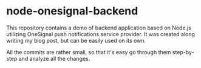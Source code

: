 # node-onesignal-backend
This repository contains a demo of backend application based on Node.js utilizing OneSignal push notifications service provider. It was created along writing my blog post, but can be easily used on its own.

All the commits are rather small, so that it's easy go through them step-by-step and analyze all the changes.
